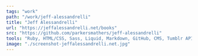 ```yaml
---
tags: "work"
path: "/work/jeff-alessandrelli"
title: "Jeff Alessandrelli"
url: "https://jeffalessandrelli.net/books"
src: "https://github.com/parkersmathers/jeff-alessandrelli"
tools: "Ruby, HTML/CSS, Sass, Liquid, Markdown, GitHub, CMS, Tumblr API, Prose.io"
image: "./screenshot-jeffalessandrelli.net.jpg"
---
```

